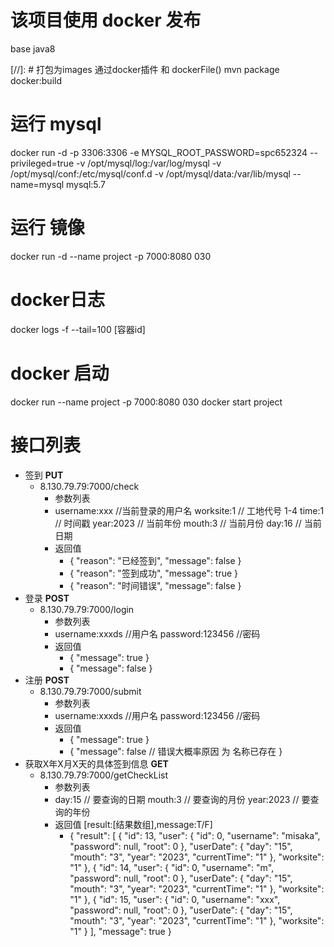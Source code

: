 # 该项目使用 docker 发布
 base java8

[//]: # 打包为images 通过docker插件<plugins> 和 dockerFile()
 mvn package docker:build
# 运行 mysql
docker run -d -p 3306:3306 -e MYSQL_ROOT_PASSWORD=spc652324 --privileged=true -v /opt/mysql/log:/var/log/mysql -v /opt/mysql/conf:/etc/mysql/conf.d -v /opt/mysql/data:/var/lib/mysql --name=mysql mysql:5.7
# 运行 镜像
docker run -d --name project -p 7000:8080 030
# docker日志
docker logs -f --tail=100 [容器id]

# docker 启动
docker run --name project -p 7000:8080 030
docker start project 


# 接口列表
 - 签到 **PUT**
   - 8.130.79.79:7000/check
     - 参数列表
     - username:xxx //当前登录的用户名
       worksite:1  // 工地代号 1-4
       time:1    // 时间戳
       year:2023 // 当前年份
       mouth:3  // 当前月份
       day:16   // 当前日期
     - 返回值
       - {
         "reason": "已经签到",
         "message": false
         }
       - {
         "reason": "签到成功",
         "message": true
         }
       - {
         "reason": "时间错误",
         "message": false
         }
 - 登录 **POST**
   - 8.130.79.79:7000/login
     - 参数列表
     - username:xxxds //用户名
       password:123456 //密码
     - 返回值 
       - {
         "message": true
         }
       - {
         "message": false
         }  
 - 注册 **POST**
   - 8.130.79.79:7000/submit
     - 参数列表
     - username:xxxds //用户名
       password:123456 //密码
     - 返回值
        - {
          "message": true
          }
        - {
          "message": false // 错误大概率原因 为 名称已存在
          }
 - 获取X年X月X天的具体签到信息 **GET**
   - 8.130.79.79:7000/getCheckList
     - 参数列表
     - day:15  // 要查询的日期
       mouth:3 // 要查询的月份 
       year:2023  // 要查询的年份
     - 返回值 [result:[结果数组],message:T/F]
       - {
         "result": [
         {
         "id": 13,
         "user": {
         "id": 0,
         "username": "misaka",
         "password": null,
         "root": 0
         },
         "userDate": {
         "day": "15",
         "mouth": "3",
         "year": "2023",
         "currentTime": "1"
         },
         "worksite": "1"
         },
         {
         "id": 14,
         "user": {
         "id": 0,
         "username": "m",
         "password": null,
         "root": 0
         },
         "userDate": {
         "day": "15",
         "mouth": "3",
         "year": "2023",
         "currentTime": "1"
         },
         "worksite": "1"
         },
         {
         "id": 15,
         "user": {
         "id": 0,
         "username": "xxx",
         "password": null,
         "root": 0
         },
         "userDate": {
         "day": "15",
         "mouth": "3",
         "year": "2023",
         "currentTime": "1"
         },
         "worksite": "1"
         }
         ],
         "message": true
         }
